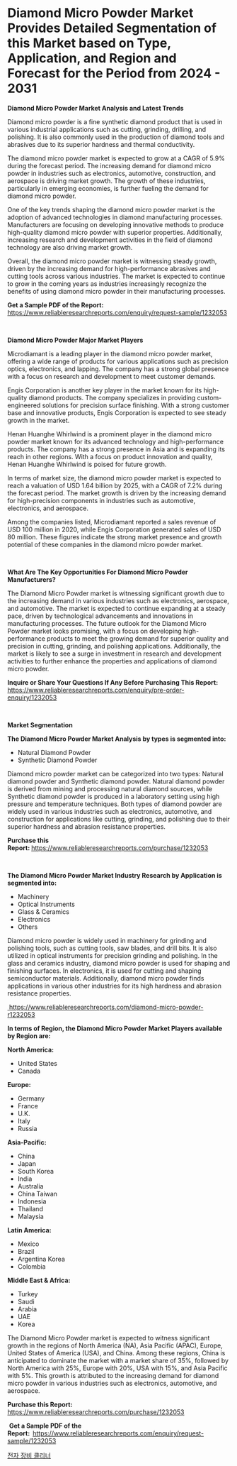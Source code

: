 <p><h1>Diamond Micro Powder Market Provides Detailed Segmentation of this Market based on Type, Application, and Region and Forecast for the Period from 2024 - 2031</h1></p><p><strong>Diamond Micro Powder Market Analysis and Latest Trends</strong></p>
<p><p>Diamond micro powder is a fine synthetic diamond product that is used in various industrial applications such as cutting, grinding, drilling, and polishing. It is also commonly used in the production of diamond tools and abrasives due to its superior hardness and thermal conductivity.</p><p>The diamond micro powder market is expected to grow at a CAGR of 5.9% during the forecast period. The increasing demand for diamond micro powder in industries such as electronics, automotive, construction, and aerospace is driving market growth. The growth of these industries, particularly in emerging economies, is further fueling the demand for diamond micro powder.</p><p>One of the key trends shaping the diamond micro powder market is the adoption of advanced technologies in diamond manufacturing processes. Manufacturers are focusing on developing innovative methods to produce high-quality diamond micro powder with superior properties. Additionally, increasing research and development activities in the field of diamond technology are also driving market growth.</p><p>Overall, the diamond micro powder market is witnessing steady growth, driven by the increasing demand for high-performance abrasives and cutting tools across various industries. The market is expected to continue to grow in the coming years as industries increasingly recognize the benefits of using diamond micro powder in their manufacturing processes.</p></p>
<p><strong>Get a Sample PDF of the Report:&nbsp;</strong> <a href="https://www.reliableresearchreports.com/enquiry/request-sample/1232053">https://www.reliableresearchreports.com/enquiry/request-sample/1232053</a></p>
<p>&nbsp;</p>
<p><strong>Diamond Micro Powder Major Market Players</strong></p>
<p><p>Microdiamant is a leading player in the diamond micro powder market, offering a wide range of products for various applications such as precision optics, electronics, and lapping. The company has a strong global presence with a focus on research and development to meet customer demands.</p><p>Engis Corporation is another key player in the market known for its high-quality diamond products. The company specializes in providing custom-engineered solutions for precision surface finishing. With a strong customer base and innovative products, Engis Corporation is expected to see steady growth in the market.</p><p>Henan Huanghe Whirlwind is a prominent player in the diamond micro powder market known for its advanced technology and high-performance products. The company has a strong presence in Asia and is expanding its reach in other regions. With a focus on product innovation and quality, Henan Huanghe Whirlwind is poised for future growth.</p><p>In terms of market size, the diamond micro powder market is expected to reach a valuation of USD 1.64 billion by 2025, with a CAGR of 7.2% during the forecast period. The market growth is driven by the increasing demand for high-precision components in industries such as automotive, electronics, and aerospace.</p><p>Among the companies listed, Microdiamant reported a sales revenue of USD 100 million in 2020, while Engis Corporation generated sales of USD 80 million. These figures indicate the strong market presence and growth potential of these companies in the diamond micro powder market.</p></p>
<p>&nbsp;</p>
<p><strong>What Are The Key Opportunities For Diamond Micro Powder Manufacturers?</strong></p>
<p><p>The Diamond Micro Powder market is witnessing significant growth due to the increasing demand in various industries such as electronics, aerospace, and automotive. The market is expected to continue expanding at a steady pace, driven by technological advancements and innovations in manufacturing processes. The future outlook for the Diamond Micro Powder market looks promising, with a focus on developing high-performance products to meet the growing demand for superior quality and precision in cutting, grinding, and polishing applications. Additionally, the market is likely to see a surge in investment in research and development activities to further enhance the properties and applications of diamond micro powder.</p></p>
<p><strong>Inquire or Share Your Questions If Any Before Purchasing This Report:</strong> <a href="https://www.reliableresearchreports.com/enquiry/pre-order-enquiry/1232053">https://www.reliableresearchreports.com/enquiry/pre-order-enquiry/1232053</a></p>
<p>&nbsp;</p>
<p><strong>Market Segmentation</strong></p>
<p><strong>The Diamond Micro Powder Market Analysis by types is segmented into:</strong></p>
<p><ul><li>Natural Diamond Powder</li><li>Synthetic Diamond Powder</li></ul></p>
<p><p>Diamond micro powder market can be categorized into two types: Natural diamond powder and Synthetic diamond powder. Natural diamond powder is derived from mining and processing natural diamond sources, while Synthetic diamond powder is produced in a laboratory setting using high pressure and temperature techniques. Both types of diamond powder are widely used in various industries such as electronics, automotive, and construction for applications like cutting, grinding, and polishing due to their superior hardness and abrasion resistance properties.</p></p>
<p><strong>Purchase this Report:&nbsp;</strong><a href="https://www.reliableresearchreports.com/purchase/1232053">https://www.reliableresearchreports.com/purchase/1232053</a></p>
<p>&nbsp;</p>
<p><strong>The Diamond Micro Powder Market Industry Research by Application is segmented into:</strong></p>
<p><ul><li>Machinery</li><li>Optical Instruments</li><li>Glass & Ceramics</li><li>Electronics</li><li>Others</li></ul></p>
<p><p>Diamond micro powder is widely used in machinery for grinding and polishing tools, such as cutting tools, saw blades, and drill bits. It is also utilized in optical instruments for precision grinding and polishing. In the glass and ceramics industry, diamond micro powder is used for shaping and finishing surfaces. In electronics, it is used for cutting and shaping semiconductor materials. Additionally, diamond micro powder finds applications in various other industries for its high hardness and abrasion resistance properties.</p></p>
<p><a href="https://www.reliableresearchreports.com/diamond-micro-powder-r1232053">&nbsp;https://www.reliableresearchreports.com/diamond-micro-powder-r1232053</a></p>
<p><strong>In terms of Region, the Diamond Micro Powder Market Players available by Region are:</strong></p>
<p>
    <p> <strong> North America: </strong>
        <ul>
            <li>United States</li>
            <li>Canada</li>
        </ul>
        </p> 
    <p> <strong> Europe: </strong>
        <ul>
            <li>Germany</li>
            <li>France</li>
            <li>U.K.</li>
            <li>Italy</li>
            <li>Russia</li>
        </ul>
        </p> 
    <p> <strong> Asia-Pacific: </strong>
        <ul>
            <li>China</li>
            <li>Japan</li>
            <li>South Korea</li>
            <li>India</li>
            <li>Australia</li>
            <li>China Taiwan</li>
            <li>Indonesia</li>
            <li>Thailand</li>
            <li>Malaysia</li>
        </ul>
        </p> 
    <p> <strong> Latin America: </strong>
        <ul>
            <li>Mexico</li>
            <li>Brazil</li>
            <li>Argentina Korea</li>
            <li>Colombia</li>
        </ul>
        </p> 
    <p> <strong> Middle East & Africa: </strong>
        <ul>
            <li>Turkey</li>
            <li>Saudi</li>
            <li>Arabia</li>
            <li>UAE</li>
            <li>Korea</li>
        </ul>
    </p>
    </p>
<p><p>The Diamond Micro Powder market is expected to witness significant growth in the regions of North America (NA), Asia Pacific (APAC), Europe, United States of America (USA), and China. Among these regions, China is anticipated to dominate the market with a market share of 35%, followed by North America with 25%, Europe with 20%, USA with 15%, and Asia Pacific with 5%. This growth is attributed to the increasing demand for diamond micro powder in various industries such as electronics, automotive, and aerospace.</p></p>
<p><strong>Purchase this Report: </strong><a href="https://www.reliableresearchreports.com/purchase/1232053">https://www.reliableresearchreports.com/purchase/1232053</a></p>
<p>&nbsp;<strong>Get a Sample PDF of the Report:&nbsp;&nbsp;</strong><a href="https://www.reliableresearchreports.com/enquiry/request-sample/1232053">https://www.reliableresearchreports.com/enquiry/request-sample/1232053</a></p>
<p><strong></strong></p>
<p><p><a href="https://github.com/mofijurk071/Market-Research-Report-List-1/blob/main/67051205719.md">전자 장비 클리너</a></p></p>